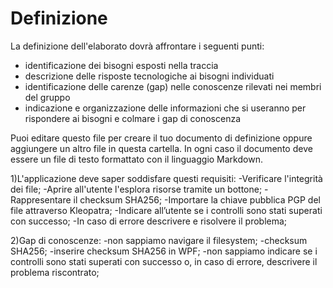 # Definizione

La definizione dell'elaborato dovrà affrontare i seguenti punti:
- identificazione dei bisogni esposti nella traccia
- descrizione delle risposte tecnologiche ai bisogni individuati
- identificazione delle carenze (gap) nelle conoscenze rilevati nei membri del gruppo
- indicazione e organizzazione delle informazioni che si useranno per rispondere ai bisogni e colmare i gap di conoscenza

Puoi editare questo file per creare il tuo documento di definizione oppure aggiungere un altro file in questa cartella. In ogni caso il documento deve essere un file di testo formattato con il linguaggio Markdown.

1)L'applicazione deve saper soddisfare questi requisiti:
  -Verificare l'integrità dei file;
  -Aprire all'utente l'esplora risorse tramite un bottone;
  -Rappresentare il checksum SHA256;
  -Importare la chiave pubblica PGP del file attraverso Kleopatra;
  -Indicare all’utente se i controlli sono stati superati con successo;
  -In caso di errore descrivere e risolvere il problema;

2)Gap di conoscenze:
-non sappiamo navigare il filesystem;
-checksum SHA256;
-inserire checksum SHA256 in WPF;
-non sappiamo indicare se i controlli sono stati superati con successo o, in caso di errore, descrivere il problema riscontrato;
